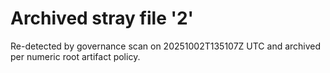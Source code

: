 # Archived stray file '2'
Re-detected by governance scan on 20251002T135107Z UTC and archived per numeric root artifact policy.
